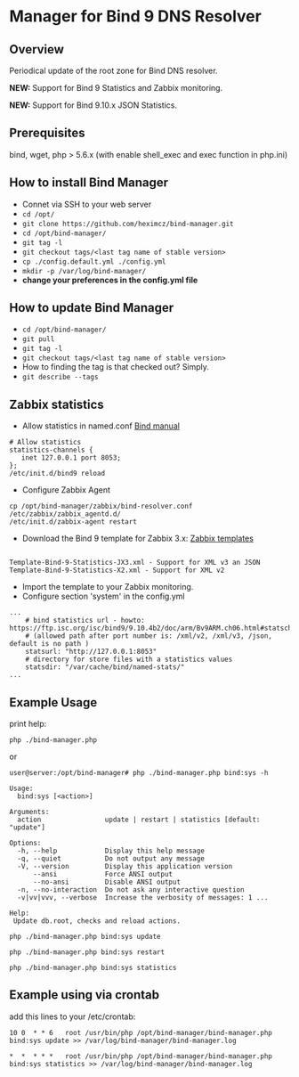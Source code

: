 # Manager for Bind 9 DNS Resolver 


## Overview

Periodical update of the root zone for Bind DNS resolver.

**NEW:** Support for Bind 9 Statistics and Zabbix monitoring.

**NEW:** Support for Bind 9.10.x JSON Statistics.

## Prerequisites

bind, wget, php > 5.6.x (with enable shell_exec and exec function in php.ini)

## How to install Bind Manager

 - Connet via SSH to your web server
 - ```cd /opt/```
 - ```git clone https://github.com/heximcz/bind-manager.git```
 - ```cd /opt/bind-manager/```
 - ```git tag -l```
 - ```git checkout tags/<last tag name of stable version>```
 - ```cp ./config.default.yml ./config.yml```
 - ```mkdir -p /var/log/bind-manager/```
 -  **change your preferences in the config.yml file**

## How to update Bind Manager

 - ```cd /opt/bind-manager/```
 - ```git pull```
 - ```git tag -l```
 - ```git checkout tags/<last tag name of stable version>```
 - How to finding the tag is that checked out? Simply.
 - ```git describe --tags```

## Zabbix statistics

* Allow statistics in named.conf [Bind manual](https://ftp.isc.org/isc/bind9/9.10.4b2/doc/arm/Bv9ARM.ch06.html#statschannels)

```
# Allow statistics
statistics-channels {
   inet 127.0.0.1 port 8053;
};
/etc/init.d/bind9 reload
```

* Configure Zabbix Agent

```
cp /opt/bind-manager/zabbix/bind-resolver.conf /etc/zabbix/zabbix_agentd.d/
/etc/init.d/zabbix-agent restart
```

* Download the Bind 9 template for Zabbix 3.x: [Zabbix templates](https://github.com/heximcz/bind-manager/tree/master/zabbix)

```

Template-Bind-9-Statistics-JX3.xml - Support for XML v3 an JSON
Template-Bind-9-Statistics-X2.xml - Support for XML v2

```

* Import the template to your Zabbix monitoring.
* Configure section 'system' in the config.yml 

```
...
    # bind statistics url - howto: https://ftp.isc.org/isc/bind9/9.10.4b2/doc/arm/Bv9ARM.ch06.html#statschannels
    # (allowed path after port number is: /xml/v2, /xml/v3, /json, default is no path )
    statsurl: "http://127.0.0.1:8053"
    # directory for store files with a statistics values
    statsdir: "/var/cache/bind/named-stats/"
...
```

## Example Usage

print help:

```php ./bind-manager.php```

or

``` shell
user@server:/opt/bind-manager# php ./bind-manager.php bind:sys -h

Usage:
  bind:sys [<action>]

Arguments:
  action                update | restart | statistics [default: "update"]

Options:
  -h, --help            Display this help message
  -q, --quiet           Do not output any message
  -V, --version         Display this application version
      --ansi            Force ANSI output
      --no-ansi         Disable ANSI output
  -n, --no-interaction  Do not ask any interactive question
  -v|vv|vvv, --verbose  Increase the verbosity of messages: 1 ...

Help:
 Update db.root, checks and reload actions.

```

```php ./bind-manager.php bind:sys update```

```php ./bind-manager.php bind:sys restart```

```php ./bind-manager.php bind:sys statistics```


## Example using via crontab

add this lines to your /etc/crontab:

```10 0  * * 6   root /usr/bin/php /opt/bind-manager/bind-manager.php bind:sys update >> /var/log/bind-manager/bind-manager.log```

```*  *  * * *   root /usr/bin/php /opt/bind-manager/bind-manager.php bind:sys statistics >> /var/log/bind-manager/bind-manager.log```
